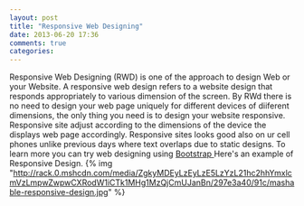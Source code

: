 ```yaml
---
layout: post
title: "Responsive Web Designing"
date: 2013-06-20 17:36
comments: true
categories: 
---
```

Responsive Web Designing (RWD) is one of the approach to design Web or your Website.
A responsive web design refers to a website design that responds appropriately to various dimension of the screen. 
By RWd there is no need to design your web page uniquely for different devices of diiferent dimensions, the only thing you need is to design your website responsive.
Responsive site adjust according to the dimensions of the device the displays web page accordingly.
Responsive sites looks good also on ur cell phones unlike previous days where text overlaps due to static designs.
To learn more you can try web designing using <a href="http://twitter.github.io/bootstrap/"> Bootstrap </a>
Here's an example of Responsive Design.
{% img "http://rack.0.mshcdn.com/media/ZgkyMDEyLzEyLzE5LzYzL21hc2hhYmxlcmVzLmpwZwpwCXRodW1iCTk1MHg1MzQjCmUJanBn/297e3a40/91c/mashable-responsive-design.jpg" %}

